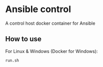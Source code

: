 # Ansible control
A control host docker container for Ansible

## How to use
For Linux & Windows (Docker for Windows):
```bash
run.sh
```
